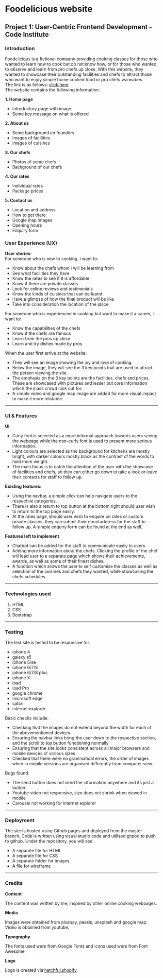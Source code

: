 # Foodelicious website
## Project 1: User-Centric Frontend Development - Code Institute
### **Introduction**
Foodelicious is a fictional company providing cooking classes for those who wanted to learn how to cook but do not know how, or for those who wanted to observe and learn from pro chefs up close. With this website, they wanted to showcase their outstanding facilities and chefs to attract those who want to enjoy simple home cooked food or pro chefs wannabes.  
The link is as follows: [click here](https://blitzace90.github.io/newtotech/)  
The website contains the following information:

**1. Home page**  
- Introductory page with image
- Some key message on what is offered  

**2. About us**
- Some background on founders
- Images of facilities
- Images of cuisines  

**3. Our chefs**
- Photos of some chefs
- Background of our chefs
  
**4. Our rates**
- Individual rates
- Package prices

**5. Contact us**
- Location and address
- How to get there
- Google map images
- Opening hours
- Enquiry form

### **User Experience (UX)**

**User stories:**  
For someone who is new to cooking, i want to:  
- Know about the chefs whom i will be learning from
- See what facilities they have
- Know the rates to see if it is affordable
- Know if there are private classes
- Look for online reviews and testimonials
- Know the kinds of cuisines that can be learnt
- Have a glimpse of how the final product will be like
- Take into consideration the location of the place

For someone who is experienced in cooking but want to make it a career, i want to:
- Know the capabilities of the chefs
- Know if the chefs are famous
- Learn from the pros up close
- Learn and try dishes made by pros

When the user first arrive at the website:
- They will see an image showing the joy and love of cooking.
- Below the image, they will see the 3 key points that are used to attract the person viewing the site. 
- The emphasis on the 3 key points are the facilities, chefs and prices. These are showcased with pictures and lesser but core information which the mass crowd look out for.
- A simple video and google map image are added for more visual impact to make it more relatable. 

***

### **UI & Features**

**UI**
- Curly font is selected as a more informal approach towards users seeing the webpage while the non-curly font is used to present more serious information.
- Light colours are selected as the background for kitchens are mostly bright, with darker colours mostly black as the contrast of the words to hold more weight.
- The main focus is to catch the attention of the user with the showcase of facilities and chefs, so they can either go down to take a look or leave their contacts for staff to follow up.

**Existing features:**  
- Using the navbar, a simple click can help navigate users to the respective categories. 
- There is also a return to top button at the bottom right should user wish to return to the top page easily.
- At the rates page, should user wish to enquire on rates or custom private classes, they can submit their email address for the staff to follow up. A simple enquiry form can be found at the end as well. 

**Features left to implement**
- Chatbot can be added for the staff to communicate easily to users
- Adding more information about the chefs. Clicking the profile of the chef will lead user to a separate page which shows their achievements, awards, as well as some of their finest dishes. 
- A function which allows the user to self customise the classes as well as selection of the cuisines and chefs they wanted, while showcasing the chefs schedules.

***

### **Technologies used**
1. HTML
2. CSS
3. Bootstrap 

***

### **Testing**
The test site is tested to be responsive for:
- iphone 4
- galaxy s5
- iphone 5/se
- iphone 6/7/8
- iphone 6/7/8 plus
- iphone X
- ipad
- ipad Pro
- google chrome 
- microsoft edge
- safari
- internet explorer

Basic checks include:

- Checking that the images do not extend beyond the width for each of the abovementioned devices.
- Ensuring the navbar links bring the user down to the respective section, and the scroll to top button functioning normally
- Ensuring that the site looks consistent across all major browsers and mobile devices of various sizes 
- Checked that there were no grammatical errors, the order of images when in mobile versions are organised differently from computer view. 

Bugs found:
- The send button does not send the information anywhere and its just a button
- Youtube video not responsive, size does not shrink when viewed in mobile
- Carousel not working for internet explorer

***

### **Deployment**

The site is hosted using Github pages and deployed from the master branch. Code is written using visual studio code and utilised gitpod to push to github. Under the repository, you will see
- A separate file for HTML
- A separate file for CSS 
- A separate folder for images
- A file for wireframe

***

### **Credits**

**Content**

The content was written by me, inspired by other online cooking webpages.

**Media**

Images were obtained from pixabay, pexels, unsplash and google map. Video is obtained from youtube.

**Typography**

The fonts used were from Google Fonts and icons used were from Font Awesome

**Logo**

Logo is created via [hatchful.shopify](https://hatchful.shopify.com/)






